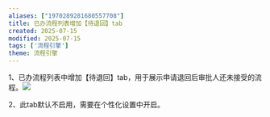 ```yaml
---
aliases: ["1970289281680557708"]
title: 已办流程列表增加【待退回】tab
created: 2025-07-15
modified: 2025-07-15
tags: ['流程引擎']
theme: 流程引擎
---
```


1、已办流程列表中增加【待退回】tab，用于展示申请退回后审批人还未接受的流程。![](https://myhelpdoc.oss-cn-heyuan.aliyuncs.com/mdimages/49ab51c0fc110ba65fef8b85a23404ce.jpg)

2、此tab默认不启用，需要在个性化设置中开启。

